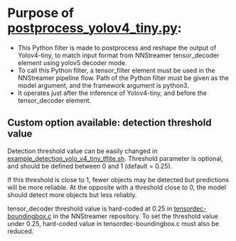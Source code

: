 # Purpose of [postprocess_yolov4_tiny.py](./postprocess_yolov4_tiny.py):

- This Python filter is made to postprocess and reshape the output of Yolov4-tiny, to match input format from NNStreamer tensor_decoder element using yolov5 decoder mode.
- To call this Python filter, a tensor_filter element must be used in the NNStreamer pipeline flow.
Path of the Python filter must be given as the model argument, and the framework argument is python3.
- It operates just after the inference of Yolov4-tiny, and before the tensor_decoder element.

## Custom option available: detection threshold value

Detection threshold value can be easily changed in [example_detection_yolo_v4_tiny_tflite.sh](./example_detection_yolo_v4_tiny_tflite.sh).
Threshold parameter is optional, and should be defined between 0 and 1 (default = 0.25).

If this threshold is close to 1, fewer objects may be detected but predictions will be more reliable.
At the opposite with a threshold close to 0, the model should detect more objects but less reliably.

tensor_decoder threshold value is hard-coded at 0.25 in [tensordec-boundingbox.c](https://github.com/nnstreamer/nnstreamer/blob/2e6a6989a5befeff289e4a7825dc9ff03aa5467b/ext/nnstreamer/tensor_decoder/tensordec-boundingbox.c#L131) in the NNStreamer repository.
To set the threshold value under 0.25, hard-coded value in tensordec-boundingbox.c must also be reduced.